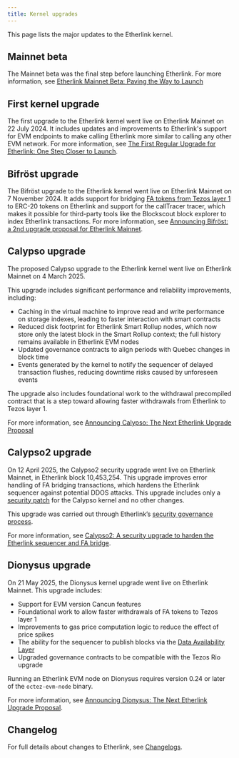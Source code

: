 ```yaml
---
title: Kernel upgrades
---
```


This page lists the major updates to the Etherlink kernel.

## Mainnet beta

The Mainnet beta was the final step before launching Etherlink.
For more information, see [Etherlink Mainnet Beta: Paving the Way to Launch](https://medium.com/etherlink/etherlink-mainnet-beta-paving-the-way-to-launch-14606e29cc8b)

## First kernel upgrade

The first upgrade to the Etherlink kernel went live on Etherlink Mainnet on 22 July 2024.
It includes updates and improvements to Etherlink's support for EVM endpoints to make calling Etherlink more similar to calling any other EVM network.
For more information, see [The First Regular Upgrade for Etherlink: One Step Closer to Launch](https://medium.com/etherlink/the-first-regular-upgrade-for-etherlink-one-step-closer-to-launch-6176b2136eaf).

## Bifröst upgrade

The Bifröst upgrade to the Etherlink kernel went live on Etherlink Mainnet on 7 November 2024.
It adds support for bridging [FA tokens from Tezos layer 1](https://docs.tezos.com/architecture/tokens#token-standards) to ERC-20 tokens on Etherlink and support for the callTracer tracer, which makes it possible for third-party tools like the Blockscout block explorer to index Etherlink transactions.
For more information, see [Announcing Bifröst: a 2nd upgrade proposal for Etherlink Mainnet](https://medium.com/@etherlink/announcing-bifr%C3%B6st-a-2nd-upgrade-proposal-for-etherlink-mainnet-ef1a7cf9715f).

## Calypso upgrade

The proposed Calypso upgrade to the Etherlink kernel went live on Etherlink Mainnet on 4 March 2025.

This upgrade includes significant performance and reliability improvements, including:

- Caching in the virtual machine to improve read and write performance on storage indexes, leading to faster interaction with smart contracts
- Reduced disk footprint for Etherlink Smart Rollup nodes, which now store only the latest block in the Smart Rollup context; the full history remains available in Etherlink EVM nodes
- Updated governance contracts to align periods with Quebec changes in block time
- Events generated by the kernel to notify the sequencer of delayed transaction flushes, reducing downtime risks caused by unforeseen events

The upgrade also includes foundational work to the withdrawal precompiled contract that is a step toward allowing faster withdrawals from Etherlink to Tezos layer 1.

For more information, see [Announcing Calypso: The Next Etherlink Upgrade Proposal](https://medium.com/@etherlink/announcing-calypso-the-next-etherlink-upgrade-proposal-dbe92c576da9)

## Calypso2 upgrade

On 12 April 2025, the Calypso2 security upgrade went live on Etherlink Mainnet, in Etherlink block 10,453,254.
This upgrade improves error handling of FA bridging transactions, which hardens the Etherlink sequencer against potential DDOS attacks.
This upgrade includes only a [security patch](https://gitlab.com/tezos/tezos/-/commit/9ab8acd92eb91c5aa2325fbb2c1794bc11aa1b68&sa=D&source=docs&ust=1744727209624752&usg=AOvVaw07zM1UuZjKJ4Teuo_L51Nl) for the Calypso kernel and no other changes.

This upgrade was carried out through Etherlink’s [security governance process](https://docs.etherlink.com/governance/how-is-etherlink-governed#security-governance).

For more information, see [Calypso2: A security upgrade to harden the Etherlink sequencer and FA bridge](https://research-development.nomadic-labs.com/etherlink-calypso2-upgrade.html).

## Dionysus upgrade

On 21 May 2025, the Dionysus kernel upgrade went live on Etherlink Mainnet.
This upgrade includes:

- Support for EVM version Cancun features
- Foundational work to allow faster withdrawals of FA tokens to Tezos layer 1
- Improvements to gas price computation logic to reduce the effect of price spikes
- The ability for the sequencer to publish blocks via the [Data Availability Layer](https://docs.tezos.com/architecture/data-availability-layer)
- Upgraded governance contracts to be compatible with the Tezos Rio upgrade

Running an Etherlink EVM node on Dionysus requires version 0.24 or later of the `octez-evm-node` binary.

For more information, see [Announcing Dionysus: The Next Etherlink Upgrade Proposal](https://medium.com/p/announcing-dionysus-the-next-etherlink-upgrade-proposal-4601c6920709).

## Changelog

For full details about changes to Etherlink, see [Changelogs](/progress/changelogs).
